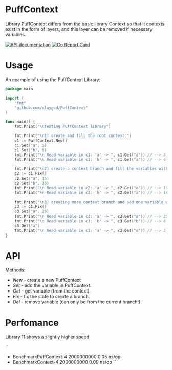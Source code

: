 # PuffContext
Library PuffContext differs from the basic library Context so that it contexts exist in the form of layers, and this layer can be removed if necessary variables.

[![API documentation](https://godoc.org/github.com/claygod/PuffContext?status.svg)](https://godoc.org/github.com/claygod/PuffContext)
[![Go Report Card](https://goreportcard.com/badge/github.com/claygod/PuffContext)](https://goreportcard.com/report/github.com/claygod/PuffContext)

# Usage

An example of using the PuffContext Library:

```go
package main

import (
	"fmt"
	"github.com/claygod/PuffContext"
)

func main() {
    fmt.Print("\nTesting PuffContext library")

    fmt.Print("\n1) create and fill the root context:")
    c1 := PuffContext.New()
    c1.Set("a", 5)
    c1.Set("b", 6)
    fmt.Print("\n Read variable in c1: 'a' -> ", c1.Get("a")) // --> 5
    fmt.Print("\n Read variable in c1: 'b' -> ", c1.Get("a")) // --> 6

    fmt.Print("\n2) create a context branch and fill the variables with the same key but different valuest:")
    c2 := c1.Fix()
    c2.Set("a", 15)
    c2.Set("b", 16)
    fmt.Print("\n Read variable in c2: 'a' -> ", c2.Get("a")) // --> 15
    fmt.Print("\n Read variable in c2: 'b' -> ", c2.Get("a")) // --> 16

    fmt.Print("\n3) creating more context branch and add one variable with the same key but different value:")
    c3 := c1.Fix()
    c3.Set("a", 25)
    fmt.Print("\n Read variable in c3: 'a' -> ", c3.Get("a")) // --> 25
    fmt.Print("\n Read variable in c3: 'b' -> ", c3.Get("b")) // --> 6 !!!
	c3.Del("a")
	fmt.Print("\n Read variable in c3: 'a' -> ", c3.Get("a")) // --> 5 !!!
}

```

# API

Methods:
-  *New* - create a new PuffContext
-  *Set* - add the variable in PuffContext.
-  *Get* - get variable (from the context).
-  *Fix* - fix the state to create a branch.
-  *Del* - remove variable (can only be from the current branch!).

# Perfomance

Library 11 shows a slightly higher speed

``
- BenchmarkPuffContext-4	2000000000	         0.05 ns/op
- BenchmarkContext-4    	2000000000	         0.09 ns/op
``